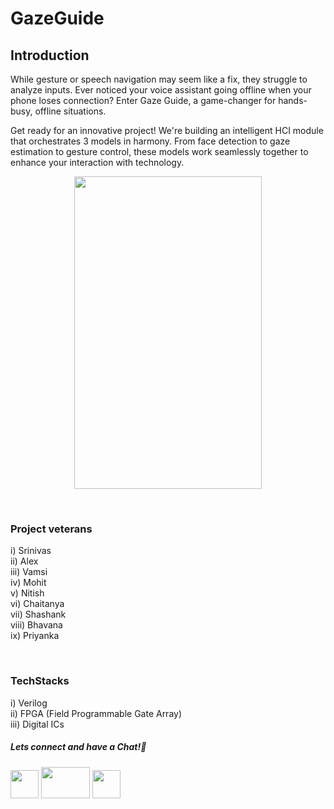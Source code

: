 # GazeGuide

## Introduction
While gesture or speech navigation may seem like a fix, they struggle to analyze inputs. Ever noticed your voice assistant going offline when your phone loses connection? Enter Gaze Guide, a game-changer for hands-busy, offline situations.

Get ready for an innovative project! We're building an intelligent HCI module that orchestrates 3 models in harmony. From face detection to gaze estimation to gesture control, these models work seamlessly together to enhance your interaction with technology.


<p align="center">
<img src="https://user-images.githubusercontent.com/26748554/233773804-5c9494f5-ff97-46c1-a589-48a21b4f818d.png" width ="300" height="500">
</p>

&nbsp;


### Project veterans
i) Srinivas  
ii) Alex  
iii) Vamsi  
iv) Mohit  
v) Nitish  
vi) Chaitanya  
vii) Shashank  
viii) Bhavana  
ix) Priyanka  

&nbsp;

### TechStacks
i) Verilog  
ii) FPGA (Field Programmable Gate Array)  
iii) Digital ICs  

##### Lets connect and have a Chat!💬
<a href="https://www.instagram.com/electronicsclubiitg/?hl=en" ><img src="https://upload.wikimedia.org/wikipedia/commons/a/a5/Instagram_icon.png" width="45" height="45"></a>
<a href="https://www.facebook.com/electronics.iitg/"><img src="https://1000logos.net/wp-content/uploads/2021/04/Facebook-logo.png" width="78" height="50"></a>
<a href="https://www.reddit.com/r/ElectronicsClubIITG/"><img src="https://www.pngkit.com/png/full/0-7757_reddit-logo-reddit-icon-png.png" width="45" height="45"></a>
